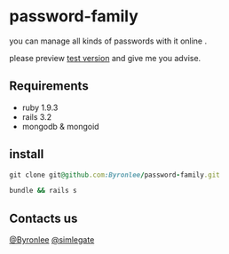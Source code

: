 password-family
===============

you can manage all kinds of passwords with it online . 

please preview [test version](http://passwordfamily.ginchenorlee.com) and give me you advise.


## Requirements

* ruby 1.9.3
* rails 3.2
* mongodb & mongoid 

## install

```ruby
git clone git@github.com:Byronlee/password-family.git

bundle && rails s
```

## Contacts us  

[@Byronlee](https://github.com/Byronlee)  [@simlegate](https://github.com/simlegate)  

